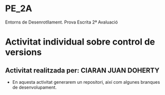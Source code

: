 # PE_2A
Entorns de Desenrotllament. Prova Escrita 2ª Avaluació
# Activitat individual sobre control de versions
## Activitat realitzada per: CIARAN JUAN DOHERTY
  * En aquesta activitat generarem un repositori, així com algunes branques de desenvolupament.
